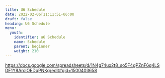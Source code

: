 ```yaml
---
title: U6 Schedule
date: 2022-02-06T11:11:51-06:00
draft: false
heading: U6 Schedule
menu:
  youth:
    identifier: u6 Schedule
    name: Schedule
    parent: beginner
    weight: 210
---
```

<https://docs.google.com/spreadsheets/d/1N4g74ux2t8_so5F4gPZnF6g4LSDF1Y8ArolOEDqPNKg/edit#gid=1500403658>